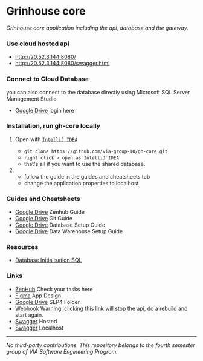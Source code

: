 # Grinhouse core


*Grinhouse core application including the api, database and the gateway.*

### Use cloud hosted api
+ http://20.52.3.144:8080/
+ http://20.52.3.144:8080/swagger.html

### Connect to Cloud Database
you can also connect to the database directly using Microsoft SQL Server Management Studio
+ [Google Drive](https://drive.google.com/file/d/1vjITBV0ZFGTMP29ZF4AxSNAN1K9QxWCp/view?usp=sharing) login here

### Installation, run gh-core locally
1. Open with [`IntelliJ IDEA`](https://www.jetbrains.com/idea/download/)
    + `git clone https://github.com/via-group-10/gh-core.git`
    + `right click > open as IntelliJ IDEA`
    + that's all if you want to use the shared database. 

2.  
	+ follow the guide in the guides and cheatsheets tab
	+ change the application.properties to localhost

### Guides and Cheatsheets

+ [Google Drive](https://docs.google.com/document/d/1D9RLhvA2nucM9Xn25YckUCAXqgW-W-U-IbtUKs2_Yho/edit?usp=sharing) Zenhub Guide
+ [Google Drive](https://docs.google.com/document/d/1ncDZglOb2xISxwVgWCZtunfQgU5wwQ0wGp7ouzzDlRg/edit?usp=sharing) Git Guide
+ [Google Drive](https://docs.google.com/presentation/d/1XY5o722jOIl-1gF7rECP9ASLa7Z2TDoxz_5BJtcUwhw/edit?usp=sharing) Database Setup Guide
+ [Google Drive](https://drive.google.com/file/d/13jVPOQ1Btf-YqShTESbow78enbkF0VaG/view?usp=sharing) Data Warehouse Setup Guide


### Resources

+ [Database Initialisation SQL](https://github.com/via-group-10/gh-core/blob/main/src/main/resources/RelationalDatabaseCode.sql)

### Links

+ [ZenHub](https://app.zenhub.com/) Check your tasks here
+ [Figma](https://www.figma.com/file/OGHtk0PhJjtHhPoPK8OEhT/Greenhouse?node-id=0%3A1)  App Design
+ [Google Drive](https://drive.google.com/drive/folders/1b_Jb5Cu6ESl89s8uTb6YFx4mEng7EJx8?usp=sharing) SEP4 Folder
+ [Webhook](http://20.52.3.144:8555/hooks/redeploy) Warning: clicking this link will stop the api, do a rebuild and start again.  
+ [Swagger](http://20.52.3.144:8080/swagger.html) Hosted
+ [Swagger](http://localhost:8080/swagger.html) Localhost

---
*No third-party contributions. This repository belongs to the fourth semester group of VIA Software Engineering Program.*
